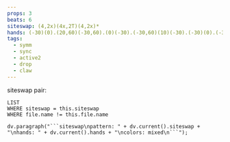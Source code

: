 ```yaml
---
props: 3
beats: 6
siteswap: (4,2x)(4x,2T)(4,2x)*
hands: (-30)(0).(20,60)(-30,60).(0)(-30).(-30,60)(10)(-30).(-30)(0).(-30)(30,60).
tags:
  - symm
  - sync
  - active2
  - drop
  - claw
---
```


siteswap pair:
```dataview
LIST
WHERE siteswap = this.siteswap
WHERE file.name != this.file.name
```
```dataviewjs
dv.paragraph("```siteswap\npattern: " + dv.current().siteswap + "\nhands: " + dv.current().hands + "\ncolors: mixed\n```");
```
